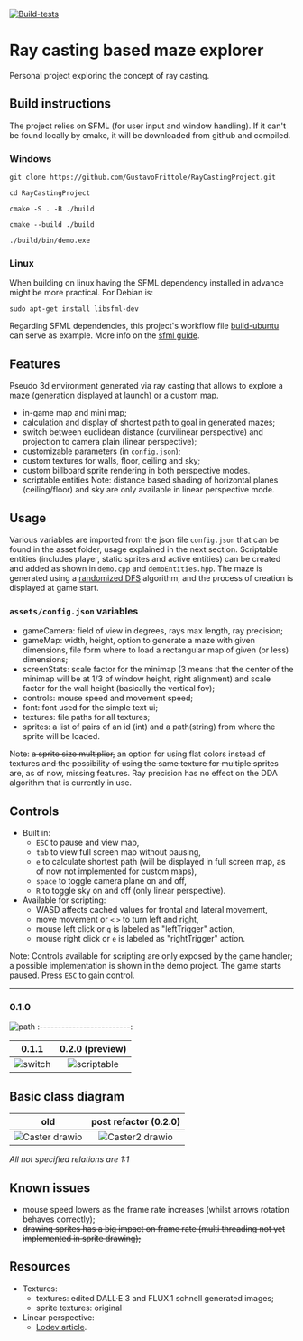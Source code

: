 [![Build-tests](https://github.com/GustavoFrittole/RayCastingProject/actions/workflows/test-builds.yml/badge.svg)](https://github.com/GustavoFrittole/RayCastingProject/actions/workflows/test-builds.yml)

# Ray casting based maze explorer
Personal project exploring the concept of ray casting.
## Build instructions
The project relies on SFML (for user input and window handling). If it can't be found locally by cmake, it will be downloaded from github and compiled.
### Windows
```
git clone https://github.com/GustavoFrittole/RayCastingProject.git
```
```
cd RayCastingProject
```
```
cmake -S . -B ./build
```
```
cmake --build ./build
```
```
./build/bin/demo.exe
```
### Linux 
When building on linux having the SFML dependency installed in advance might be more practical. For Debian is:
```
sudo apt-get install libsfml-dev
```
Regarding SFML dependencies, this project's workflow file [build-ubuntu](https://github.com/GustavoFrittole/RayCastingProject/blob/652de14edd2ba82c59bac9e2bb2f2771dd5f1e0c/.github/workflows/test-builds.yml) can serve as example. More info on the [sfml guide](https://www.sfml-dev.org/tutorials/2.6/start-cmake.php).


## Features
Pseudo 3d environment generated via ray casting that allows to explore a maze (generation displayed at launch) or a custom map. 
- in-game map and mini map;
- calculation and display of shortest path to goal in generated mazes;
- switch between euclidean distance (curvilinear perspective) and projection to camera plain (linear perspective);
- customizable parameters (in `config.json`);
- custom textures for walls, floor, ceiling and sky;
- custom billboard sprite rendering in both perspective modes.
- scriptable entities
Note: distance based shading of horizontal planes (ceiling/floor) and sky are only available in linear perspective mode.

## Usage
Various variables are imported from the json file `config.json` that can be found in the asset folder, usage explained in the next section. Scriptable entities (includes player, static sprites and active entities) can be created and added as shown in `demo.cpp` and `demoEntities.hpp`.
The maze is generated using a [randomized DFS](https://en.wikipedia.org/wiki/Maze_generation_algorithm#Randomized_depth-first_search) algorithm, and the process of creation is displayed at game start.

### `assets/config.json` variables
- gameCamera: field of view in degrees, rays max length, ray precision;
- gameMap: width, height, option to generate a maze with given dimensions, file form where to load a rectangular map of given (or less) dimensions;
- screenStats: scale factor for the minimap (3 means that the center of the minimap will be at 1/3 of window height, right alignment) and scale factor for the wall height (basically the vertical fov);
- controls: mouse speed and movement speed;
- font: font used for the simple text ui;
- textures: file paths for all textures;
- sprites: a list of pairs of an id (int) and a path(string) from where the sprite will be loaded.

Note: ~~a sprite size multiplier,~~ an option for using flat colors instead of textures ~~and the possibility of using the same texture for multiple sprites~~ are, as of now, missing features. Ray precision has no effect on the DDA algorithm that is currently in use.

## Controls
- Built in:
   - `ESC` to pause and view map, 
   - `tab` to view full screen map without pausing,
   - `e` to calculate shortest path (will be displayed in full screen map, as of now not implemented for custom maps),
   - `space` to toggle camera plane on and off,
   - `R` to toggle sky on and off (only linear perspective).
- Available for scripting:
   - WASD affects cached values for frontal and lateral movement,
   - move movement or `<` `>` to turn left and right,
   - mouse left click or `q` is labeled as "leftTrigger" action,
   - mouse right click or `e` is labeled as "rightTrigger" action.

Note: Controls available for scripting are only exposed by the game handler; a possible implementation is shown in the demo project. The game starts paused. Press `ESC` to gain control.
___
### 0.1.0
![path](https://github.com/user-attachments/assets/f1382797-0022-4488-bfb5-c3c704b4340b)
:-------------------------:

0.1.1 | 0.2.0 (preview)
:-------------------------:|:-------------------------:
![switch](https://github.com/user-attachments/assets/159c4ac2-e2bf-49a2-89ed-49960b84b41b) | ![scriptable](https://github.com/user-attachments/assets/1e74a11c-d919-4587-b194-eebb06e8c960)

## Basic class diagram
old | post refactor (0.2.0)
:-------------------------:|:-------------------------:
![Caster drawio](https://github.com/user-attachments/assets/9e436ad2-37ac-475a-bd19-af297e51c40f) | ![Caster2 drawio](https://github.com/user-attachments/assets/6cc88bfc-6c43-4cdf-b52e-64a4bc934561)


*All not specified relations are 1:1*

## Known issues
- mouse speed lowers as the frame rate increases (whilst arrows rotation behaves correctly);
- ~~drawing sprites has a big impact on frame rate (multi threading not yet implemented in sprite drawing);~~

## Resources
 - Textures:
    - textures: edited DALL·E 3 and FLUX.1 schnell generated images;
    - sprite textures: original
 - Linear perspective:
    - [Lodev article](https://lodev.org/cgtutor/raycasting.html).
